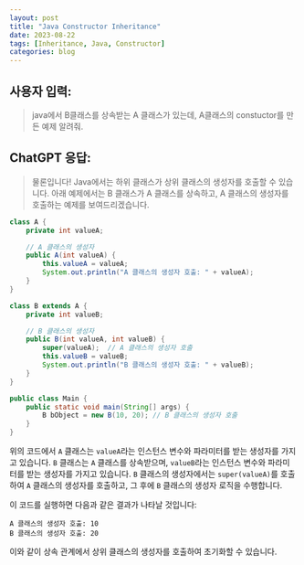 ```yaml
---
layout: post
title: "Java Constructor Inheritance"
date: 2023-08-22
tags: [Inheritance, Java, Constructor]
categories: blog
---
```


## 사용자 입력:
> java에서  B클래스를 상속받는  A 클래스가 있는데,  A클래스의  constuctor를 만든 예제 알려줘.

## ChatGPT 응답:
> 물론입니다! Java에서는 하위 클래스가 상위 클래스의 생성자를 호출할 수 있습니다. 아래 예제에서는 B 클래스가 A 클래스를 상속하고, A 클래스의 생성자를 호출하는 예제를 보여드리겠습니다.

```java
class A {
    private int valueA;

    // A 클래스의 생성자
    public A(int valueA) {
        this.valueA = valueA;
        System.out.println("A 클래스의 생성자 호출: " + valueA);
    }
}

class B extends A {
    private int valueB;

    // B 클래스의 생성자
    public B(int valueA, int valueB) {
        super(valueA);  // A 클래스의 생성자 호출
        this.valueB = valueB;
        System.out.println("B 클래스의 생성자 호출: " + valueB);
    }
}

public class Main {
    public static void main(String[] args) {
        B bObject = new B(10, 20); // B 클래스의 생성자 호출
    }
}
```

위의 코드에서 `A` 클래스는 `valueA`라는 인스턴스 변수와 파라미터를 받는 생성자를 가지고 있습니다. `B` 클래스는 `A` 클래스를 상속받으며, `valueB`라는 인스턴스 변수와 파라미터를 받는 생성자를 가지고 있습니다. `B` 클래스의 생성자에서는 `super(valueA)`를 호출하여 `A` 클래스의 생성자를 호출하고, 그 후에 `B` 클래스의 생성자 로직을 수행합니다.

이 코드를 실행하면 다음과 같은 결과가 나타날 것입니다:

```
A 클래스의 생성자 호출: 10
B 클래스의 생성자 호출: 20
```

이와 같이 상속 관계에서 상위 클래스의 생성자를 호출하여 초기화할 수 있습니다.

